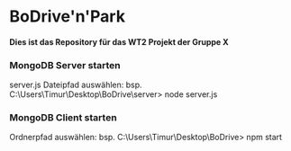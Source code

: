 # BoDrive'n'Park

#### Dies ist das Repository für das WT2 Projekt der Gruppe X



### MongoDB Server starten 
server.js Dateipfad auswählen: bsp.  C:\Users\Timur\Desktop\BoDrive\server> node server.js


### MongoDB Client starten 
Ordnerpfad auswählen: bsp. C:\Users\Timur\Desktop\BoDrive> npm start
